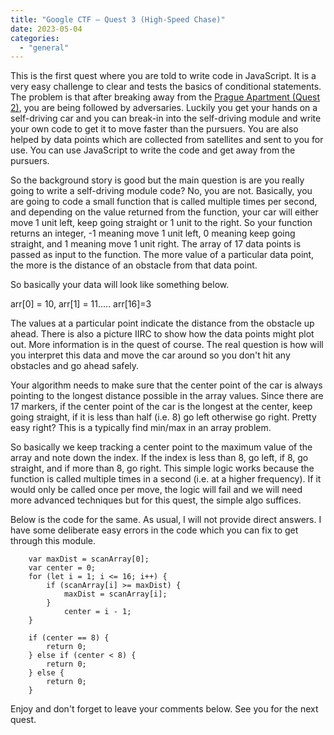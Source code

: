 ```yaml
---
title: "Google CTF – Quest 3 (High-Speed Chase)"
date: 2023-05-04
categories: 
  - "general"
---
```


This is the first quest where you are told to write code in JavaScript. It is a very easy challenge to clear and tests the basics of conditional statements. The problem is that after breaking away from the [Prague Apartment (Quest 2)](https://www.naresh.se/2023/03/28/google-ctf-quest-2-prague-apartment/), you are being followed by adversaries. Luckily you get your hands on a self-driving car and you can break-in into the self-driving module and write your own code to get it to move faster than the pursuers. You are also helped by data points which are collected from satellites and sent to you for use. You can use JavaScript to write the code and get away from the pursuers.

So the background story is good but the main question is are you really going to write a self-driving module code? No, you are not. Basically, you are going to code a small function that is called multiple times per second, and depending on the value returned from the function, your car will either move 1 unit left, keep going straight or 1 unit to the right. So your function returns an integer, -1 meaning move 1 unit left, 0 meaning keep going straight, and 1 meaning move 1 unit right. The array of 17 data points is passed as input to the function. The more value of a particular data point, the more is the distance of an obstacle from that data point.

So basically your data will look like something below.

arr\[0\] = 10, arr\[1\] = 11..... arr\[16\]=3

The values at a particular point indicate the distance from the obstacle up ahead. There is also a picture IIRC to show how the data points might plot out. More information is in the quest of course. The real question is how will you interpret this data and move the car around so you don't hit any obstacles and go ahead safely.

Your algorithm needs to make sure that the center point of the car is always pointing to the longest distance possible in the array values. Since there are 17 markers, if the center point of the car is the longest at the center, keep going straight, if it is less than half (i.e. 8) go left otherwise go right. Pretty easy right? This is a typically find min/max in an array problem.

So basically we keep tracking a center point to the maximum value of the array and note down the index. If the index is less than 8, go left, if 8, go straight, and if more than 8, go right. This simple logic works because the function is called multiple times in a second (i.e. at a higher frequency). If it would only be called once per move, the logic will fail and we will need more advanced techniques but for this quest, the simple algo suffices.

Below is the code for the same. As usual, I will not provide direct answers. I have some deliberate easy errors in the code which you can fix to get through this module.

```
    var maxDist = scanArray[0];
    var center = 0;
    for (let i = 1; i <= 16; i++) {
        if (scanArray[i] >= maxDist) {
            maxDist = scanArray[i];
        }
            center = i - 1;
    }

    if (center == 8) {
        return 0;
    } else if (center < 8) {
        return 0;
    } else {
        return 0;
    }
```

Enjoy and don't forget to leave your comments below. See you for the next quest.

